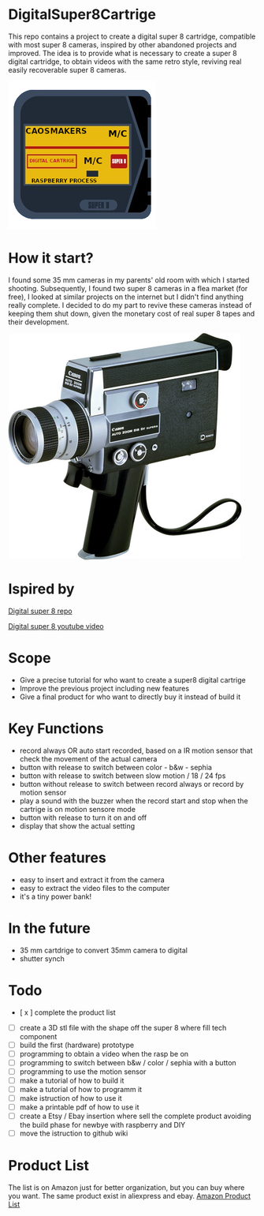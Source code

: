 # DigitalSuper8Cartrige
This repo contains a project to create a digital super 8 cartridge, compatible with most super 8 cameras, inspired by other abandoned projects and improved.
The idea is to provide what is necessary to create a super 8 digital cartridge, to obtain videos with the same retro style, reviving real easily recoverable super 8 cameras.

![Logo](https://github.com/Caos-Maker89/DigitalSuper8Cartrige/blob/main/images/logo.png)

# How it start?
I found some 35 mm cameras in my parents' old room with which I started shooting. Subsequently, I found two super 8 cameras in a flea market (for free), I looked at similar projects on the internet but I didn't find anything really complete. I decided to do my part to revive these cameras instead of keeping them shut down, given the monetary cost of real super 8 tapes and their development.

![CanonCamera](https://github.com/Caos-Maker89/DigitalSuper8Cartrige/blob/main/images/canonCamera.jpg)

# Ispired by
[Digital super 8 repo](https://github.com/Codaea/DigitalSuper8)

[Digital super 8 youtube video](https://www.youtube.com/watch?v=Dq85ZsAZxso)

# Scope
- Give a precise tutorial for who want to create a super8 digital cartrige
- Improve the previous project including new features
- Give a final product for who want to directly buy it instead of build it

# Key Functions
- record always OR auto start recorded, based on a IR motion sensor that check the movement of the actual camera
- button with release to switch between color - b&w - sephia
- button with release to switch between slow motion / 18 / 24 fps
- button without release to switch between record always or record by motion sensor
- play a sound with the buzzer when the record start and stop when the cartrige is on motion sensore mode
- button with release to turn it on and off
- display that show the actual setting 

# Other features
- easy to insert and extract it from the camera
- easy to extract the video files to the computer
- it's a tiny power bank!

# In the future 
- 35 mm cartdrige to convert 35mm camera to digital
- shutter synch

# Todo
- [ x ] complete the product list
- [ ] create a 3D stl file with the shape off the super 8 where fill tech component
- [ ] build the first (hardware) prototype
- [ ] programming to obtain a video when the rasp be on
- [ ] programming to switch between b&w / color / sephia with a button
- [ ] programming to use the motion sensor 
- [ ] make a tutorial of how to build it
- [ ] make a tutorial of how to programm it
- [ ] make istruction of how to use it 
- [ ] make a printable pdf of how to use it
- [ ] create a Etsy / Ebay insertion where sell the complete product avoiding the build phase for newbye with raspberry and DIY
- [ ] move the istruction to github wiki

# Product List
The list is on Amazon just for better organization, but you can buy where you want. The same product exist in aliexpress and ebay.
[Amazon Product List](https://www.amazon.it/hz/wishlist/ls/3WLFAU62Y95Z?ref_=wl_share)
